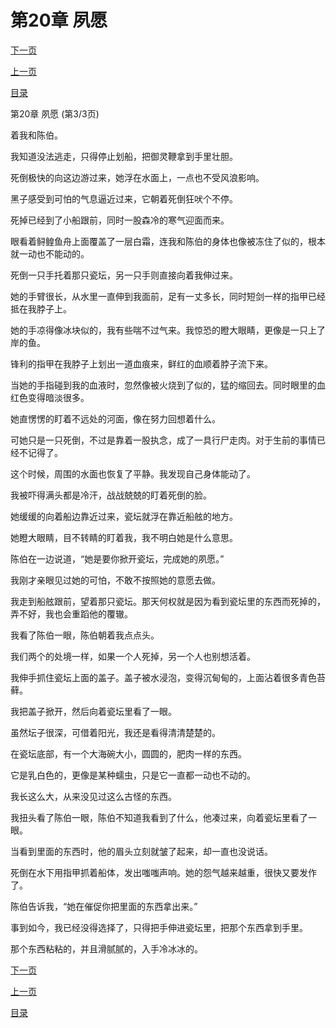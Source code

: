 <h1>第20章    夙愿</h1>
            <div><p><a href="./60_%E7%AC%AC21%E7%AB%A0_%E4%BA%BA%E8%84%B8.md">下一页</a></p><p><a href="./58_%E7%AC%AC20%E7%AB%A0_%E5%A4%99%E6%84%BF.md">上一页</a></p><p><a href="../">目录</a></p></div>
            <div><p>第20章    夙愿 (第3/3页)</p><p>着我和陈伯。</p><p>我知道没法逃走，只得停止划船，把御灵鞭拿到手里壮胆。</p><p>死倒极快的向这边游过来，她浮在水面上，一点也不受风浪影响。</p><p>黑子感受到可怕的气息逼近过来，它朝着死倒狂吠个不停。</p><p>死掉已经到了小船跟前，同时一股森冷的寒气迎面而来。</p><p>眼看着鲟鳇鱼舟上面覆盖了一层白霜，连我和陈伯的身体也像被冻住了似的，根本就一动也不能动的。</p><p>死倒一只手托着那只瓷坛，另一只手则直接向着我伸过来。</p><p>她的手臂很长，从水里一直伸到我面前，足有一丈多长，同时短剑一样的指甲已经抵在我脖子上。</p><p>她的手凉得像冰块似的，我有些喘不过气来。我惊恐的瞪大眼睛，更像是一只上了岸的鱼。</p><p>锋利的指甲在我脖子上划出一道血痕来，鲜红的血顺着脖子流下来。</p><p>当她的手指碰到我的血液时，忽然像被火烧到了似的，猛的缩回去。同时眼里的血红色变得暗淡很多。</p><p>她直愣愣的盯着不远处的河面，像在努力回想着什么。</p><p>可她只是一只死倒，不过是靠着一股执念，成了一具行尸走肉。对于生前的事情已经不记得了。</p><p>这个时候，周围的水面也恢复了平静。我发现自己身体能动了。</p><p>我被吓得满头都是冷汗，战战兢兢的盯着死倒的脸。</p><p>她缓缓的向着船边靠近过来，瓷坛就浮在靠近船舷的地方。</p><p>她瞪大眼睛，目不转睛的盯着我，我不明白她是什么意思。</p><p>陈伯在一边说道，“她是要你掀开瓷坛，完成她的夙愿。”</p><p>我刚才亲眼见过她的可怕，不敢不按照她的意愿去做。</p><p>我走到船舷跟前，望着那只瓷坛。那天何权就是因为看到瓷坛里的东西而死掉的，弄不好，我也会重蹈他的覆辙。</p><p>我看了陈伯一眼，陈伯朝着我点点头。</p><p>我们两个的处境一样，如果一个人死掉，另一个人也别想活着。</p><p>我伸手抓住瓷坛上面的盖子。盖子被水浸泡，变得沉甸甸的，上面沾着很多青色苔藓。</p><p>我把盖子掀开，然后向着瓷坛里看了一眼。</p><p>虽然坛子很深，可借着阳光，我还是看得清清楚楚的。</p><p>在瓷坛底部，有一个大海碗大小，圆圆的，肥肉一样的东西。</p><p>它是乳白色的，更像是某种蠕虫，只是它一直都一动也不动的。</p><p>我长这么大，从来没见过这么古怪的东西。</p><p>我扭头看了陈伯一眼，陈伯不知道我看到了什么，他凑过来，向着瓷坛里看了一眼。</p><p>当看到里面的东西时，他的眉头立刻就皱了起来，却一直也没说话。</p><p>死倒在水下用指甲抓着船体，发出嗤嗤声响。她的怨气越来越重，很快又要发作了。</p><p>陈伯告诉我，“她在催促你把里面的东西拿出来。”</p><p>事到如今，我已经没得选择了，只得把手伸进瓷坛里，把那个东西拿到手里。</p><p>那个东西粘粘的，并且滑腻腻的，入手冷冰冰的。</p></div>
            <div><p><a href="./60_%E7%AC%AC21%E7%AB%A0_%E4%BA%BA%E8%84%B8.md">下一页</a></p><p><a href="./58_%E7%AC%AC20%E7%AB%A0_%E5%A4%99%E6%84%BF.md">上一页</a></p><p><a href="../">目录</a></p></div>